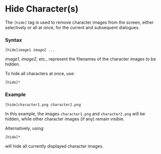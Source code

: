 # Hide Character(s)

The `[hide]` tag is used to remove character images from the screen, either selectively or all at once, for the current and subsequent dialogues.

### Syntax

```
[hide]image1 image2 ...
```

*image1*, *image2*, etc., represent the filenames of the character images to be hidden.

To hide all characters at once, use:

```
[hide]*
```

### Example

```vns
[hide]character1.png character2.png
```

In this example, the images `character1.png` and `character2.png` will be hidden, while other character images (if any) remain visible.

Alternatively, using:

```vns
[hide]*
```

will hide all currently displayed character images.
